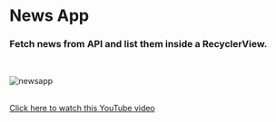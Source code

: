 # News App
### Fetch news from API and list them inside a RecyclerView.
</br>

![newsapp](https://img.youtube.com/vi/ttIfesjYDQQ/0.jpg)
</br></br>

[Click here to watch this YouTube video](https://www.youtube.com/watch?v=ttIfesjYDQQ)